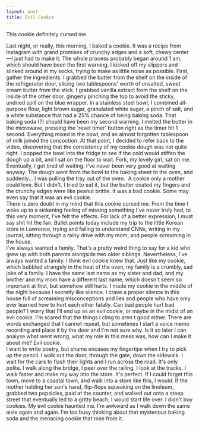 ```yaml
---
layout: post
title: Evil Cookie
---
```


This cookie definitely cursed me.

<!--more-->

<div class= "indent"> Last night, or really, this morning, I baked a cookie. It was a recipe from Instagram with grand promises of crunchy edges and a soft, chewy center—I just had to make it. The whole process probably began around 1 am, which should have been the first warning. I kicked off my slippers and slinked around in my socks, trying to make as little noise as possible. First, gather the ingredients. I grabbed the butter from the shelf on the inside of the refrigerator door, slicing two tablespoons' worth of unsalted, sweet cream butter from the stick. I grabbed vanilla extract from the shelf on the inside of the other door, gingerly pinching the top to avoid the sticky, undried spill on the blue wrapper. In a stainless steel bowl, I combined all-purpose flour, light brown sugar, granulated white sugar, a pinch of salt, and a white substance that had a 25% chance of being baking soda. That baking soda (?) should have been my second warning. I melted the butter in the microwave, pressing the 'reset timer' button right as the timer hit 1 second. Everything mixed in the bowl, and an almost forgotten tablespoon of milk joined the concoction. At that point, I decided to refer back to the video, discovering that the consistency of my cookie dough was not quite right. I popped the bowl into the fridge to see if the cold would stiffen the dough up a bit, and I sat on the floor to wait. Fork, my lovely girl, sat on me. Eventually, I got tired of waiting. I've never been very good at waiting anyway. The dough went from the bowl to the baking sheet to the oven, and suddenly... I was pulling the tray out of the oven. <img src="/assets/evilcookie.png" alt=""> A cookie only a mother could love. But I didn't. I tried to eat it, but the butter coated my fingers and the crunchy edges were like peanut brittle. It was a bad cookie. Some may even say that it was an evil cookie.</div>
<div class= "indent"> There is zero doubt in my mind that this cookie cursed me. From the time I woke up to a sickening feeling of missing something I've never truly had, to this very moment, I've felt the effects. For lack of a better expression, I must say shit hit the fan. Bullet points today include my trip to the little Korean store in Lawrence, trying and failing to understand CNNs, writing in my journal, sitting through a rainy drive with my mom, and people screaming in the house.</div>
<div class= "indent"> I've always wanted a family. That's a pretty weird thing to say for a kid who grew up with both parents alongside two older siblings. Nevertheless, I've always wanted a family. I think evil cookie knew that. Just like my cookie, which bubbled strangely in the heat of the oven, my family is a crumbly, sad joke of a family. I have the same last name as my sister and dad, and my brother and my mom have a different last name, which doesn't seem so important at first, but somehow still hurts. I made my cookie in the middle of the night because I secretly like silence. I crave a proper silence in this house full of screaming misconceptions and lies and people who have only ever learned how to hurt each other fatally. Can bad people hurt bad people? I worry that I'll end up as an evil cookie, or maybe in the midst of an evil cookie. I'm scared that the things I cling to aren
t good either. There are words exchanged that I cannot repeat, but sometimes I start a voice memo recording and place it by the door and I'm not sure why. Is it so later I can analyse what went wrong, what my role in this mess was, how can I make it about me? Evil cookie.</div>
<div class= "indent"> I want to write poetry, but shame encases my fingertips when I try to pick up the pencil. I walk out the door, through the gate, down the sidewalk. I wait for the cars to flash their lights and I run across the road. It's only polite. I walk along the bridge, I peer over the railing, I look at the tracks. I walk faster and make my way into the store. It's perfect. If I could forget this town, move to a coastal town, and walk into a store like this, I would. If the mother holding her son's hand, flip-flops squeaking on the linoleum, grabbed two popsicles, paid at the counter, and walked out onto a steep street that eventually led to a gritty beach, I would start life over. I didn't buy cookies. My evil cookie haunted me. I'm awkward as I walk down the same aisle again and again. I'm too busy thinking about that mysterious baking soda and the menacing cookie that rose from it.
